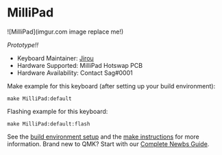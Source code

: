 # MilliPad

![MilliPad](imgur.com image replace me!)

*Prototype!!*

* Keyboard Maintainer: [Jirou](https://github.com/GLozares)
* Hardware Supported: MilliPad Hotswap PCB
* Hardware Availability: Contact Sag#0001

Make example for this keyboard (after setting up your build environment):

    make MilliPad:default

Flashing example for this keyboard:

    make MilliPad:default:flash

See the [build environment setup](https://docs.qmk.fm/#/getting_started_build_tools) and the [make instructions](https://docs.qmk.fm/#/getting_started_make_guide) for more information. Brand new to QMK? Start with our [Complete Newbs Guide](https://docs.qmk.fm/#/newbs).
